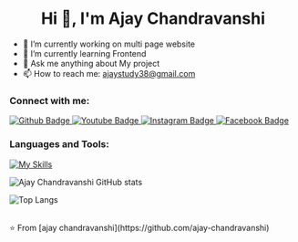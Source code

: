 <h1 align="center">Hi 👋, I'm Ajay Chandravanshi</h1>

- 🔭 I’m currently working on multi page website
- 🌱 I’m currently learning Frontend
- 💬 Ask me anything about My project 
- 📫 How to reach me: ajaystudy38@gmail.com

  
### Connect with me:
<div id="badges">
  <a href="https://github.com/ajay-chandravanshi">
    <img src="https://img.shields.io/badge/Github-white?style=for-the-badge&logo=Github&logoColor=black" alt="Github Badge"/>
  </a>
  <a href="https://youtube.com/@ajayvlogs06?si=td55tsYhzyNGaNKi">
    <img src="https://img.shields.io/badge/YouTube-red?style=for-the-badge&logo=youtube&logoColor=white" alt="Youtube Badge"/>
  </a>
   <a href="https://www.instagram.com/_ll.ajay.ll_/">
    <img src="https://img.shields.io/badge/Instagram-purple?style=for-the-badge&logo=instagram&logoColor=white" alt="Instagram Badge"/>
  </a>
   <a href="https://www.facebook.com/profile.php?id=61564276943666">
    <img src="https://img.shields.io/badge/Facebook-blue?style=for-the-badge&logo=facebook&logoColor=white" alt="Facebook Badge"/>
  </a>
<!--    <a href="https://twitter.com/axiftaj">
    <img src="https://img.shields.io/badge/Twitter-blue?style=for-the-badge&logo=twitter&logoColor=white" alt="Twitter Badge"/>
  </a> -->
</div>

### Languages and Tools:
[![My Skills](https://skillicons.dev/icons?i=flutter,dart,firebase,github,git,postman,figma,xd&perline=5)](https://skillicons.dev)

![Ajay Chandravanshi GitHub stats](https://github-readme-stats.vercel.app/api?username=ajaychandravanshi&show_icons=true&theme=dark)

![Top Langs](https://github-readme-stats.vercel.app/api/top-langs/?username=axiftaj&theme=dark)


<br>
⭐️ From [ajay chandravanshi](https://github.com/ajay-chandravanshi)
